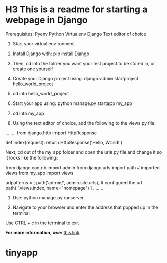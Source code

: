 # H3 This is a readme for starting a webpage in Django

Prerequisites:
Pyenv
Python
Virtualenv
Django
Text editor of choice

1. Start your virtual environment

1. Install Django with: pip install Django

1. Then, cd into the folder you want your test project to be stored in, or create one yourself

1. Create your Django project using: django-admin startproject hello_world_project

1. cd into hello_world_project

1. Start your app using:
python manage.py startapp my_app

1. cd into my_app

1. Using the text editor of choice, add the following to the views.py file:

........
from django.http import HttpResponse

def index(request):
    return HttpResponse('Hello, World!')

Next, cd out of the my_app folder and open the urls.py file and change it so it looks like the following:

from django.contrib import admin
from django.urls import path
    # imported views
from my_app import views

urlpatterns = [
    path('admin/', admin.site.urls),
    # configured the url
    path('',views.index, name="homepage")
]
........

1. Use: python manage.py runserver

1. Navigate to your browser and enter the address that popped up in the terminal

Use CTRL + c in the terminal to exit

**For more information, use:** [this link](https://djangocentral.com/create-a-hello-world-django-application)
# tinyapp
